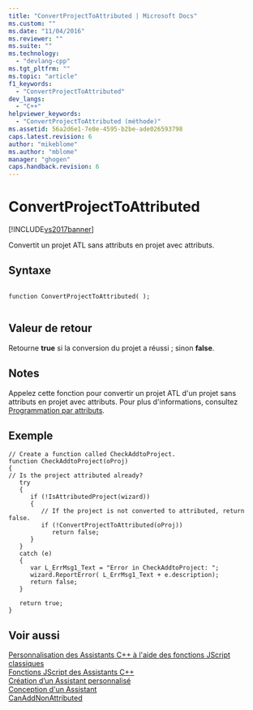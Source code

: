 ```yaml
---
title: "ConvertProjectToAttributed | Microsoft Docs"
ms.custom: ""
ms.date: "11/04/2016"
ms.reviewer: ""
ms.suite: ""
ms.technology: 
  - "devlang-cpp"
ms.tgt_pltfrm: ""
ms.topic: "article"
f1_keywords: 
  - "ConvertProjectToAttributed"
dev_langs: 
  - "C++"
helpviewer_keywords: 
  - "ConvertProjectToAttributed (méthode)"
ms.assetid: 56a2d6e1-7e8e-4595-b2be-ade026593798
caps.latest.revision: 6
author: "mikeblome"
ms.author: "mblome"
manager: "ghogen"
caps.handback.revision: 6
---
```

# ConvertProjectToAttributed
[!INCLUDE[vs2017banner](../assembler/inline/includes/vs2017banner.md)]

Convertit un projet ATL sans attributs en projet avec attributs.  
  
## Syntaxe  
  
```  
  
function ConvertProjectToAttributed( );  
  
```  
  
## Valeur de retour  
 Retourne **true** si la conversion du projet a réussi ; sinon **false**.  
  
## Notes  
 Appelez cette fonction pour convertir un projet ATL d'un projet sans attributs en projet avec attributs.  Pour plus d'informations, consultez [Programmation par attributs](../windows/attributed-programming-concepts.md).  
  
## Exemple  
  
```  
// Create a function called CheckAddtoProject.  
function CheckAddtoProject(oProj)  
{  
// Is the project attributed already?  
   try  
   {  
      if (!IsAttributedProject(wizard))  
      {  
         // If the project is not converted to attributed, return false.  
         if (!ConvertProjectToAttributed(oProj))  
            return false;  
      }  
   }  
   catch (e)  
   {  
      var L_ErrMsg1_Text = "Error in CheckAddtoProject: ";  
      wizard.ReportError( L_ErrMsg1_Text + e.description);  
      return false;  
   }  
  
   return true;  
}  
```  
  
## Voir aussi  
 [Personnalisation des Assistants C\+\+ à l'aide des fonctions JScript classiques](../ide/customizing-cpp-wizards-with-common-jscript-functions.md)   
 [Fonctions JScript des Assistants C\+\+](../ide/jscript-functions-for-cpp-wizards.md)   
 [Création d’un Assistant personnalisé](../ide/creating-a-custom-wizard.md)   
 [Conception d'un Assistant](../ide/designing-a-wizard.md)   
 [CanAddNonAttributed](../ide/canaddnonattributed.md)